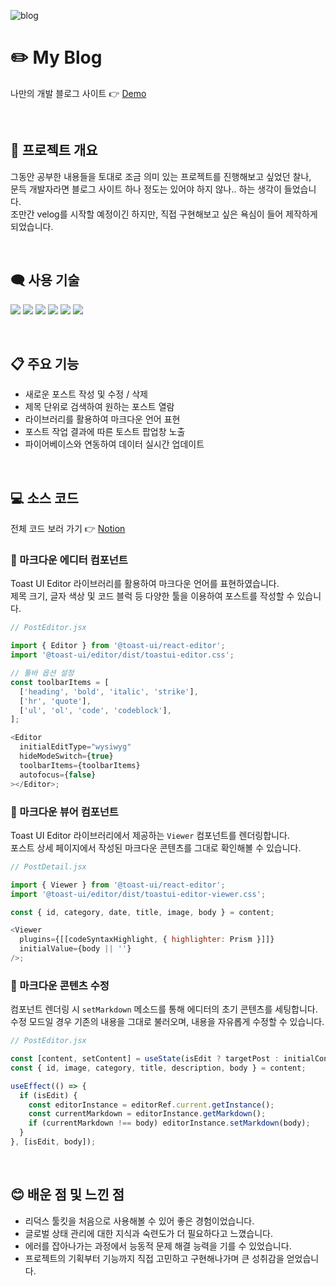 ![blog](https://user-images.githubusercontent.com/110226567/219267513-bf2ba964-d65a-45ef-8996-88942cd60e8a.png)

# ✏️ My Blog

나만의 개발 블로그 사이트 👉 [Demo](https://jone-dev-blog.netlify.app)

<br />

## 📢 프로젝트 개요

그동안 공부한 내용들을 토대로 조금 의미 있는 프로젝트를 진행해보고 싶었던 찰나,<br />
문득 개발자라면 블로그 사이트 하나 정도는 있어야 하지 않나.. 하는 생각이 들었습니다.<br />
조만간 velog를 시작할 예정이긴 하지만, 직접 구현해보고 싶은 욕심이 들어 제작하게 되었습니다.

<br />

## 🗨️ 사용 기술

<p>
  <img src="https://img.shields.io/badge/React-61DAFB?style=flat-square&logo=React&logoColor=black"/>
  <img src="https://img.shields.io/badge/React Router-CA4245?style=flat-square&logo=ReactRouter&logoColor=white"/>
  <img src="https://img.shields.io/badge/React Query-FF4154?style=flat-square&logo=ReactQuery&logoColor=white"/>
  <img src="https://img.shields.io/badge/Redux Toolkit-764ABC?style=flat-square&logo=Redux&logoColor=white"/>
  <img src="https://img.shields.io/badge/PostCSS-DD3A0A?style=flat-square&logo=PostCSS&logoColor=white"/>
  <img src="https://img.shields.io/badge/Firebase-FFCA28?style=flat-square&logo=Firebase&logoColor=white"/>
</p>

<br />

## 📋 주요 기능

- 새로운 포스트 작성 및 수정 / 삭제
- 제목 단위로 검색하여 원하는 포스트 열람
- 라이브러리를 활용하여 마크다운 언어 표현
- 포스트 작업 결과에 따른 토스트 팝업창 노출
- 파이어베이스와 연동하여 데이터 실시간 업데이트

<br />

## 💻 소스 코드

전체 코드 보러 가기 👉 [Notion](https://imjone.notion.site/Blog-1069c963a9d646368e3415bff6739ac7?pvs=4)

### 📍 마크다운 에디터 컴포넌트

Toast UI Editor 라이브러리를 활용하여 마크다운 언어를 표현하였습니다.<br />
제목 크기, 글자 색상 및 코드 블럭 등 다양한 툴을 이용하여 포스트를 작성할 수 있습니다.

```javascript
// PostEditor.jsx

import { Editor } from '@toast-ui/react-editor';
import '@toast-ui/editor/dist/toastui-editor.css';

// 툴바 옵션 설정
const toolbarItems = [
  ['heading', 'bold', 'italic', 'strike'],
  ['hr', 'quote'],
  ['ul', 'ol', 'code', 'codeblock'],
];

<Editor
  initialEditType="wysiwyg"
  hideModeSwitch={true}
  toolbarItems={toolbarItems}
  autofocus={false}
></Editor>;
```

### 📍 마크다운 뷰어 컴포넌트

Toast UI Editor 라이브러리에서 제공하는 `Viewer` 컴포넌트를 렌더링합니다.<br />
포스트 상세 페이지에서 작성된 마크다운 콘텐츠를 그대로 확인해볼 수 있습니다.

```javascript
// PostDetail.jsx

import { Viewer } from '@toast-ui/react-editor';
import '@toast-ui/editor/dist/toastui-editor-viewer.css';

const { id, category, date, title, image, body } = content;

<Viewer
  plugins={[[codeSyntaxHighlight, { highlighter: Prism }]]}
  initialValue={body || ''}
/>;
```

### 📍 마크다운 콘텐츠 수정

컴포넌트 렌더링 시 `setMarkdown` 메소드를 통해 에디터의 초기 콘텐츠를 세팅합니다.<br />
수정 모드일 경우 기존의 내용을 그대로 불러오며, 내용을 자유롭게 수정할 수 있습니다.

```javascript
// PostEditor.jsx

const [content, setContent] = useState(isEdit ? targetPost : initialContent);
const { id, image, category, title, description, body } = content;

useEffect(() => {
  if (isEdit) {
    const editorInstance = editorRef.current.getInstance();
    const currentMarkdown = editorInstance.getMarkdown();
    if (currentMarkdown !== body) editorInstance.setMarkdown(body);
  }
}, [isEdit, body]);
```

<br />

## 😊 배운 점 및 느낀 점

- 리덕스 툴킷을 처음으로 사용해볼 수 있어 좋은 경험이었습니다.
- 글로벌 상태 관리에 대한 지식과 숙련도가 더 필요하다고 느꼈습니다.
- 에러를 잡아나가는 과정에서 능동적 문제 해결 능력을 기를 수 있었습니다.
- 프로젝트의 기획부터 기능까지 직접 고민하고 구현해나가며 큰 성취감을 얻었습니다.
